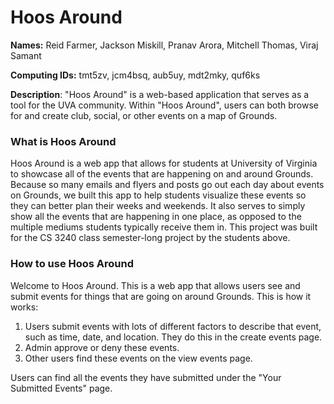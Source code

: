[comment]: <> ([![Review Assignment Due Date]&#40;https://classroom.github.com/assets/deadline-readme-button-24ddc0f5d75046c5622901739e7c5dd533143b0c8e959d652212380cedb1ea36.svg&#41;]&#40;https://classroom.github.com/a/xHnRfY9D&#41;)
# Hoos Around

__Names:__ Reid Farmer, Jackson Miskill, Pranav Arora, Mitchell Thomas, Viraj Samant

__Computing IDs:__ tmt5zv, jcm4bsq, aub5uy, mdt2mky, quf6ks

__Description__: "Hoos Around" is a web-based application that serves as a tool for the UVA community. Within "Hoos Around", users can both browse for and create club, social, or other events on a map of Grounds.


### What is Hoos Around

Hoos Around is a web app that allows for students at  University of Virginia to showcase all of the events that are happening on and around Grounds. Because so many emails and flyers and posts go out each day about events on Grounds, we built this app to help students visualize these events so they can better plan their weeks and weekends. It also serves to simply show all the events that are happening in one place, as opposed to the multiple mediums students typically receive them in. This project was built for the CS 3240 class semester-long project by the students above. 

### How to use Hoos Around

Welcome to Hoos Around. This is a web app that allows users see and submit events for things that are going on around Grounds. This is how it works:

1. Users submit events with lots of different factors to describe that event, such as time, date, and location. They do this in the create events page.  
2. Admin approve or deny these events. 
3. Other users find these events on the view events page.

Users can find all the events they have submitted under the "Your Submitted Events" page. 